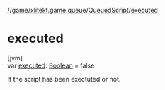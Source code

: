 //[game](../../../index.md)/[xlitekt.game.queue](../index.md)/[QueuedScript](index.md)/[executed](executed.md)

# executed

[jvm]\
var [executed](executed.md): [Boolean](https://kotlinlang.org/api/latest/jvm/stdlib/kotlin/-boolean/index.html) = false

If the script has been exectuted or not.
